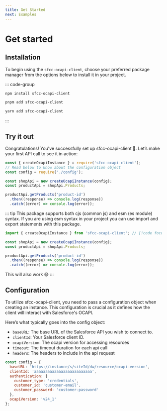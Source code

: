 ```yaml
---
title: Get Started
next: Examples
---
```


# Get started

## Installation

To begin using the `sfcc-ocapi-client`, choose your preferred package manager from the options below to install it in your project.

::: code-group

```sh [npm]
npm install sfcc-ocapi-client
```

```sh [pnpm]
pnpm add sfcc-ocapi-client
```

```sh [yard]
yarn add sfcc-ocapi-client
```

:::

## Try it out

Congratulations! You've successfully set up sfcc-ocapi-client 🎉. Let’s make your first API call to see it in action:

```js
const { createOcapiInstance } = require('sfcc-ocapi-client');
// Read below to know about the configuration object
const config = require('./config');

const shopApi = new createOcapiInstance(config);
const productApi = shopApi.Products;

productApi.getProducts('product-id')
  .then((response) => console.log(response))
  .catch((error) => console.log(error));
```

::: tip
This package supports both cjs (common js) and esm (es module) syntax. If you are using esm syntax in your project you can use import and export statements with this package.

```js
import { createOcapiInstance } from 'sfcc-ocapi-client'; // [!code focus]

const shopApi = new createOcapiInstance(config);
const productApi = shopApi.Products;

productApi.getProducts('product-id')
  .then((response) => console.log(response))
  .catch((error) => console.log(error));
```
This will also work 😄
:::

## Configuration

To utilize sfcc-ocapi-client, you need to pass a configuration object when creating an instance. This configuration is crucial as it defines how the client will interact with Salesforce's OCAPI.

Here’s what typically goes into the config object:

* `baseURL`: The base URL of the Salesforce API you wish to connect to.
* `clientId`: Your Salesforce client ID.
* `ocapiVersion`: The ocapi version for accessing resources
* `timeout`: The timeout duration for each api call
* `headers`: The headers to include in the api request

```js
const config = {
  baseURL: 'https://instance/s/siteId/dw/resource/ocapi-version',
  clientId: 'aaaaaaaaaaaaaaaaaaaaaaaaaa',
  authentication: {
    customer_type: 'credentials',
    customer_id: 'customer-email',
    customer_password: 'customer-password'
  },
  ocapiVersion: 'v24_1'
};
```
